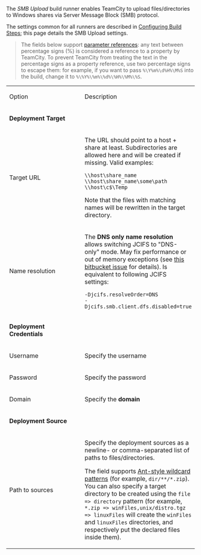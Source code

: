 [//]: # (title: SMB Upload)
[//]: # (auxiliary-id: SMB Upload)

The _SMB Upload_ build runner enables TeamCity to upload files/directories to Windows shares via Server Message Block (SMB) protocol. 

The settings common for all runners are described in [Configuring Build Steps](configuring-build-steps.md); this page details the SMB Upload settings.

>The fields below support [parameter references](predefined-build-parameters.md): any text between percentage signs (%) is considered a reference to a property by TeamCity. To prevent TeamCity from treating the text in the percentage signs as a property reference, use two percentage signs to escape them: for example, if you want to pass `%\Y%m%\d%H%\M%S` into the build, change it to `%\%Y%\%m%\%d%\%H%\%M%\%S`.

<table><tr>

<td width="200">

Option

</td>

<td>

Description

</td></tr><tr>

<td>

__Deployment Target__

</td>

<td></td>

</tr><tr>

<td>

Target URL

</td>

<td>

The URL should point to a host \+ share at least. Subdirectories are allowed here and will be created if missing. Valid examples:


```Shell
\\host\share_name
\\host\share_name\some\path
\\host\c$\Temp
```

Note that the files with matching names will be rewritten in the target directory.

</td></tr><tr>

<td>

Name resolution

</td>

<td>

The __DNS only name resolution__ allows switching  JCIFS to "DNS-only" mode. May fix performance or out of memory exceptions (see [this bitbucket issue](https://bitbucket.org/nskvortsov/deployer/issue/20/out-of-memory-exception) for details). Is equivalent to following JCIFS settings:

```Shell
-Djcifs.resolveOrder=DNS
-Djcifs.smb.client.dfs.disabled=true
```

</td></tr><tr>

<td>

__Deployment Credentials__

</td>

<td></td>

</tr><tr>

<td>

Username

</td>

<td>

Specify the username

</td></tr><tr>

<td>

Password

</td>

<td>

Specify the password

</td></tr><tr>

<td>

Domain

</td>

<td>

Specify the __domain__

</td></tr><tr>

<td>

__Deployment Source__

</td>

<td></td>

</tr><tr>

<td>

Path to sources

</td>

<td>

Specify the deployment sources as a newline- or comma-separated list of paths to files/directories.

The field supports [Ant-style wildcard patterns](wildcards.md#Antlike+Wildcards) (for example, `dir/**/*.zip`).   
You can also specify a target directory to be created using the `file => directory` pattern (for example, `*.zip => winFiles,unix/distro.tgz => linuxFiles` will create the `winFiles` and `linuxFiles` directories, and respectively put the declared files inside them).

</td></tr></table>